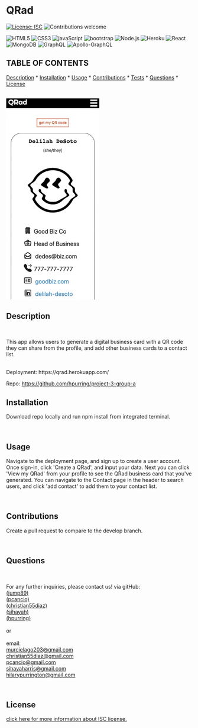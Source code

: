# QRad
  [![License: ISC](https://img.shields.io/badge/License-ISC-blue.svg)](https://opensource.org/licenses/ISC)
  ![Contributions welcome](https://img.shields.io/badge/contributions-welcome-orange.svg)
  <br>
  
   ![HTML5](https://img.shields.io/badge/HTML5-E34F26?style=for-the-badge&logo=html5&logoColor=white)   ![CSS3](https://img.shields.io/badge/CSS3-1572B6?style=for-the-badge&logo=css3&logoColor=white)   ![javaScript](https://img.shields.io/badge/JavaScript-323330?style=for-the-badge&logo=javascript&logoColor=F7DF1E)   ![bootstrap](https://img.shields.io/badge/Bootstrap-563D7C?style=for-the-badge&logo=bootstrap&logoColor=white)   ![Node.js](https://img.shields.io/badge/Node.js-339933?style=for-the-badge&logo=nodedotjs&logoColor=white)   ![Heroku](https://img.shields.io/badge/heroku-%23430098.svg?style=for-the-badge&logo=heroku&logoColor=white)   ![React](https://img.shields.io/badge/React-20232A?style=for-the-badge&logo=react&logoColor=61DAFB)  ![MongoDB](https://img.shields.io/badge/MongoDB-%234ea94b.svg?style=for-the-badge&logo=mongodb&logoColor=white) ![GraphQL](https://img.shields.io/badge/-GraphQL-E10098?style=for-the-badge&logo=graphql&logoColor=white) ![Apollo-GraphQL](https://img.shields.io/badge/-ApolloGraphQL-311C87?style=for-the-badge&logo=apollo-graphql)
  <br>

  ## TABLE OF CONTENTS

  


  [Description](#description) *
  [Installation](#installation) *
  [Usage](#usage) *
  [Contributions](#contributions) *
  [Tests](#tests) *
  [Questions](#questions) *
  [License](#license)

  <br>

   <img width='50%' src= './client/public/qrad-landing.png'> 
  
  <br>

  ## Description

  <br>

  This app allows users to generate a digital business card with a QR code they can share from the profile, and add other business cards to a contact list. 

  <br>
  Deployment: https://qrad.herokuapp.com/
  <br>

  Repo: https://github.com/hpurring/project-3-group-a

  

  ## Installation

  
  
  Download repo locally and run npm install from integrated terminal.

  <br>

## Usage

Navigate to the deployment page, and sign up to create a user account. Once sign-in, click 'Create a QRad', and input your data. Next you can click 'View my QRad' from your profile to see the QRad business card that you've generated. You can navigate to the Contact page in the header to search users, and click 'add contact' to add them to your contact list.

  

  <br>

  ## Contributions

  

  Create a pull request to compare to the develop branch.

  <br>

  ## Questions

<br>

  For any further inquiries, please contact us!
   via gitHub: 
<br>[(jump89)](https://github.com/jump89)
<br>[(pcancio)](https://github.com/pcancio)
<br>[(christian55diaz)](https://github.com/christian55diaz) 
<br>[(sihayah)](https://github.com/sihayah) 
<br>[(hpurring)](https://github.com/hpurring) 
<br>
<br>or 
<br>
<br>email: 
<br>murcielago203@gmail.com 
<br>christian55diaz@gmail.com
<br>pcancio@gmail.com
<br>sihayaharris@gmail.com
<br>hilarypurrington@gmail.com
    

  <br>

  

  ## License

  
  
  [click here for more information about ISC license.](https://opensource.org/licenses/ISC)
  

  <br>
  <br>
